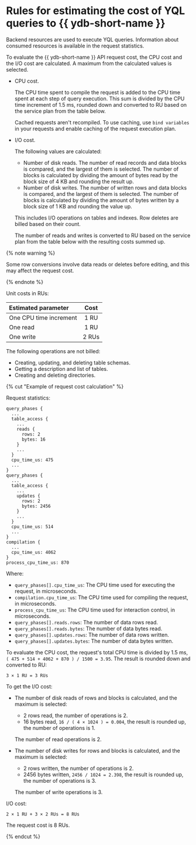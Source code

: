 # Rules for estimating the cost of YQL queries to {{ ydb-short-name }}



Backend resources are used to execute YQL queries. Information about consumed resources is available in the request statistics.

To evaluate the {{ ydb-short-name }} API request cost, the CPU cost and the I/O cost are calculated. A maximum from the calculated values is selected.
* CPU cost.

   The CPU time spent to compile the request is added to the CPU time spent at each step of query execution. This sum is divided by the CPU time increment of 1.5 ms, rounded down and converted to RU based on the service plan from the table below.

   Cached requests aren't recompiled. To use caching, use `bind variables` in your requests and enable caching of the request execution plan.
* I/O cost.

   The following values are calculated:
   * Number of disk reads. The number of read records and data blocks is compared, and the largest of them is selected. The number of blocks is calculated by dividing the amount of bytes read by the block size of 4 KB and rounding the result up.
   * Number of disk writes. The number of written rows and data blocks is compared, and the largest of them is selected. The number of blocks is calculated by dividing the amount of bytes written by a block size of 1 KB and rounding the value up.

   This includes I/O operations on tables and indexes. Row deletes are billed based on their count.

   The number of reads and writes is converted to RU based on the service plan from the table below with the resulting costs summed up.

{% note warning %}

Some row conversions involve data reads or deletes before editing, and this may affect the request cost.

{% endnote %}

Unit costs in RUs:

| Estimated parameter | Cost |
:--- | :---:
| One CPU time increment | 1 RU |
| One read | 1 RU |
| One write | 2 RUs |

The following operations are not billed:
* Creating, updating, and deleting table schemas.
* Getting a description and list of tables.
* Creating and deleting directories.

{% cut "Example of request cost calculation" %}

Request statistics:

```text
query_phases {
  ...
  table_access {
    ...
    reads {
      rows: 2
      bytes: 16
    }
    ...
  }
  cpu_time_us: 475
  ...
}
query_phases {
  ...
  table_access {
    ...
    updates {
      rows: 2
      bytes: 2456
    }
    ...
  }
  cpu_time_us: 514
  ...
}
compilation {
  ...
  cpu_time_us: 4062
}
process_cpu_time_us: 870
```

Where:
* `query_phases[].cpu_time_us`: The CPU time used for executing the request, in microseconds.
* `compilation.cpu_time_us`: The CPU time used for compiling the request, in microseconds.
* `process_cpu_time_us`: The CPU time used for interaction control, in microseconds.
* `query_phases[].reads.rows`: The number of data rows read.
* `query_phases[].reads.bytes`: The number of data bytes read.
* `query_phases[].updates.rows`: The number of data rows written.
* `query_phases[].updates.bytes`: The number of data bytes written.

To evaluate the CPU cost, the request's total CPU time is divided by 1.5 ms, `( 475 + 514 + 4062 + 870 ) / 1500 = 3.95`. The result is rounded down and converted to RU:

```text
3 × 1 RU = 3 RUs
```

To get the I/O cost:
* The number of disk reads of rows and blocks is calculated, and the maximum is selected:
   * 2 rows read, the number of operations is 2.
   * 16 bytes read, `16 / ( 4 × 1024 ) = 0.004`, the result is rounded up, the number of operations is 1.

   The number of read operations is 2.
* The number of disk writes for rows and blocks is calculated, and the maximum is selected:
   * 2 rows written, the number of operations is 2.
   * 2456 bytes written, `2456 / 1024 = 2.398`, the result is rounded up, the number of operations is 3.

   The number of write operations is 3.

I/O cost:

```text
2 × 1 RU + 3 × 2 RUs = 8 RUs
```

The request cost is 8 RUs.

{% endcut %}

